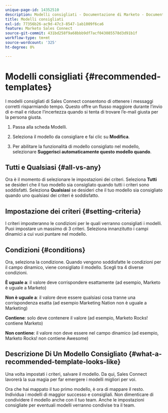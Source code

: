 ```yaml
---
unique-page-id: 14352510
description: Modelli consigliati - Documentazione di Marketo - Documentazione del prodotto
title: Modelli consigliati
exl-id: 77356b26-ac9d-47c3-8547-1ab1009f6ca6
feature: Marketo Sales Connect
source-git-commit: 431bd258f9a68bbb9df7acf043085578d3d91b1f
workflow-type: tm+mt
source-wordcount: '325'
ht-degree: 0%

---
```


# Modelli consigliati {#recommended-templates}

I modelli consigliati di Sales Connect consentono di ottenere i messaggi corretti risparmiando tempo. Questo offre un flusso maggiore durante l’invio di e-mail e riduce l’incertezza quando si tenta di trovare l’e-mail giusta per la persona giusta.

1. Passa alla scheda Modelli.

1. Seleziona il modello da consigliare e fai clic su **Modifica**.

1. Per abilitare la funzionalità di modello consigliato nel modello, selezionare **Suggerisci automaticamente questo modello quando**.

## Tutti e Qualsiasi {#all-vs-any}

Ora è il momento di selezionare le impostazioni dei criteri. Seleziona **Tutti** se desideri che il tuo modello sia consigliato quando tutti i criteri sono soddisfatti. Seleziona **Qualsiasi** se desideri che il tuo modello sia consigliato quando uno qualsiasi dei criteri è soddisfatto.

## Impostazione dei criteri {#setting-criteria}

I criteri imposteranno le condizioni per le quali verranno consigliati i modelli. Puoi impostare un massimo di 3 criteri. Seleziona innanzitutto i campi dinamici a cui vuoi puntare nel modello.

## Condizioni {#conditions}

Ora, seleziona la condizione. Quando vengono soddisfatte le condizioni per il campo dinamico, viene consigliato il modello. Scegli tra 4 diverse condizioni.

**È uguale a**: il valore deve corrispondere esattamente (ad esempio, Marketo è uguale a Marketo)

**Non è uguale a**: il valore deve essere qualsiasi cosa tranne una corrispondenza esatta (ad esempio Marketing Nation non è uguale a Marketing)

**Contiene**: solo deve contenere il valore (ad esempio, Marketo Rocks! contiene Marketo)

**Non contiene**: il valore non deve essere nel campo dinamico (ad esempio, Marketo Rocks! non contiene Awesome)

## Descrizione Di Un Modello Consigliato {#what-a-recommended-template-looks-like}

Una volta impostati i criteri, salvare il modello. Da qui, Sales Connect lavorerà la sua magia per far emergere i modelli migliori per voi.

Ora che hai mappato il tuo primo modello, è ora di mappare il resto. Individua i modelli di maggior successo e consigliali. Non dimenticare di condividere il modello anche con il tuo team. Anche le impostazioni consigliate per eventuali modelli verranno condivise tra il team.
